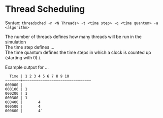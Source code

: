 # Thread Scheduling

Syntax: `threadsched -n <N Threads> -t <time step> -q <time quantum> -a <algorithm>`  

The number of threads defines how many threads will be run in the simulation\
The time step defines ...\
The time quantum defines the time steps in which a clock is counted up (starting with 0).\


Example output for ...

```
  Time | 1 2 3 4 5 6 7 8 9 10
−−−−−−−+−−−−−−−−−−−−−−−−−−−−−−−−−−−−−−−
000000 |
000100 | 1
000200 | 1 
000300 | 1 
000400 |       4
000500 |       4
000600 |       4`
```
